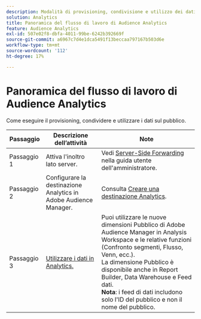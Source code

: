 ```yaml
---
description: Modalità di provisioning, condivisione e utilizzo dei dati del pubblico.
solution: Analytics
title: Panoramica del flusso di lavoro di Audience Analytics
feature: Audience Analytics
exl-id: 507e02f8-dbfa-4011-99be-6242b392669f
source-git-commit: a6967c7d4e1dca5491f13beccaa797167b503d6e
workflow-type: tm+mt
source-wordcount: '112'
ht-degree: 17%

---
```


# Panoramica del flusso di lavoro di Audience Analytics

Come eseguire il provisioning, condividere e utilizzare i dati sul pubblico.

| Passaggio | Descrizione dell’attività | Note |
|--- |--- |--- |
| Passaggio 1 | Attiva l&#39;inoltro lato server. | Vedi [Server-Side Forwarding](/help/admin/tools/manage-rs/edit-settings/general/c-server-side-forwarding/ssf.md) nella guida utente dell&#39;amministratore. |
| Passaggio 2 | Configurare la destinazione Analytics in Adobe Audience Manager. | Consulta [Creare una destinazione Analytics](https://experienceleague.adobe.com/docs/audience-manager/user-guide/features/destinations/experience-cloud-destinations/create-analytics-destination.html?lang=it). |
| Passaggio 3 | [Utilizzare i dati in Analytics.](/help/integrate/c-audience-analytics/c-workflow/use-audience-data-analytics.md) | Puoi utilizzare le nuove dimensioni Pubblico di Adobe Audience Manager in Analysis Workspace e le relative funzioni (Confronto segmenti, Flusso, Venn, ecc.). <br>La dimensione Pubblico è disponibile anche in Report Builder, Data Warehouse e Feed dati. <br>**Nota**: i feed di dati includono solo l&#39;ID del pubblico e non il nome del pubblico. |
